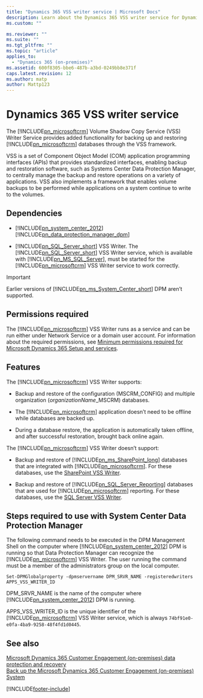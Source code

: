 ```yaml
---
title: "Dynamics 365 VSS writer service | Microsoft Docs"
description: Learn about the Dynamics 365 VSS writer service for Dynamics 365 Customer Engagement (on-premises)
ms.custom: ""

ms.reviewer: ""
ms.suite: ""
ms.tgt_pltfrm: ""
ms.topic: "article"
applies_to: 
  - "Dynamics 365 (on-premises)"
ms.assetid: 600f8305-bbe6-487b-a3bd-0249bb8e371f
caps.latest.revision: 12
ms.author: matp
author: Mattp123
---
```

# Dynamics 365 VSS writer service



The [!INCLUDE[pn_microsoftcrm](../includes/pn-microsoftcrm.md)] Volume Shadow Copy Service (VSS) Writer Service provides added functionality for backing up and restoring [!INCLUDE[pn_microsoftcrm](../includes/pn-microsoftcrm.md)] databases through the VSS framework.  
  
 VSS is a set of Component Object Model (COM) application programming interfaces (APIs) that provides standardized interfaces, enabling backup and restoration software, such as Systems Center Data Protection Manager, to centrally manage the backup and restore operations on a variety of applications. VSS also implements a framework that enables volume backups to be performed while applications on a system continue to write to the volumes.  
   
  
<a name="BKMK_dependencie"></a>   
## Dependencies  
  
-   [!INCLUDE[pn_system_center_2012](../includes/pn-system-center-2012.md)] [!INCLUDE[pn_data_protection_manager_dpm](../includes/pn-data-protection-manager-dpm.md)]  
  
-   [!INCLUDE[pn_SQL_Server_short](../includes/pn-sql-server-short.md)] VSS Writer. The [!INCLUDE[pn_SQL_Server_short](../includes/pn-sql-server-short.md)] VSS Writer service, which is available with [!INCLUDE[pn_MS_SQL_Server](../includes/pn-ms-sql-server.md)], must be started for the [!INCLUDE[pn_microsoftcrm](../includes/pn-microsoftcrm.md)] VSS Writer service to work correctly.  
  
> [!IMPORTANT]
>  Earlier versions of [!INCLUDE[pn_ms_System_Center_short](../includes/pn-ms-system-center-short.md)] DPM aren’t supported.  
  
<a name="BMMK_permissions"></a>   
## Permissions required  
 The [!INCLUDE[pn_microsoftcrm](../includes/pn-microsoftcrm.md)] VSS Writer runs as a service and can be run either under Network Service or a domain user account. For information about the required permissions, see [Minimum permissions required for Microsoft Dynamics 365 Setup and services](security-considerations-for-microsoft-dynamics-365.md#BKMK_MinimumPermissions).  
  
<a name="BKMK_Features"></a>   
## Features  
 The [!INCLUDE[pn_microsoftcrm](../includes/pn-microsoftcrm.md)] VSS Writer supports:  
  
-   Backup and restore of the configuration (MSCRM_CONFIG) and multiple organization (*organizationName*_MSCRM) databases.  
  
-   The [!INCLUDE[pn_microsoftcrm](../includes/pn-microsoftcrm.md)] application doesn’t need to be offline while databases are backed up.  
  
-   During a database restore, the application is automatically taken offline, and after successful restoration, brought back online again.  
  
 The [!INCLUDE[pn_microsoftcrm](../includes/pn-microsoftcrm.md)] VSS Writer doesn’t support:  
  
-   Backup and restore of [!INCLUDE[pn_ms_SharePoint_long](../includes/pn-ms-sharepoint-long.md)] databases that are integrated with [!INCLUDE[pn_microsoftcrm](../includes/pn-microsoftcrm.md)]. For these databases, use the [SharePoint VSS Writer](/SharePoint/administration/prepare-to-back-up-and-restore).  
  
-   Backup and restore of [!INCLUDE[pn_SQL_Server_Reporting](../includes/pn-sql-server-reporting.md)] databases that are used for [!INCLUDE[pn_microsoftcrm](../includes/pn-microsoftcrm.md)] reporting. For these databases, use the [SQL Server VSS Writer](/sql/database-engine/configure-windows/sql-writer-service).  
  
<a name="BKMK_Steps"></a>   
## Steps required to use with System Center Data Protection Manager  
 The following command needs to be executed in the DPM Management Shell on the computer where [!INCLUDE[pn_system_center_2012](../includes/pn-system-center-2012.md)] DPM is running so that Data Protection Manager can recognize the [!INCLUDE[pn_microsoftcrm](../includes/pn-microsoftcrm.md)] VSS Writer. The user running the command must be a member of the administrators group on the local computer.  
  
```  
Set-DPMGlobalproperty -dpmservername DPM_SRVR_NAME -registeredwriters APPS_VSS_WRITER_ID  
```  
  
 DPM_SRVR_NAME is the name of the computer where [!INCLUDE[pn_system_center_2012](../includes/pn-system-center-2012.md)] DPM is running.  
  
 APPS_VSS_WRITER_ID is the unique identifier of the [!INCLUDE[pn_microsoftcrm](../includes/pn-microsoftcrm.md)] VSS Writer service, which is always `74bf91e0-e0fa-4ba9-9258-48f4fd1d0445`.  
  
## See also  
 [Microsoft Dynamics 365 Customer Engagement (on-premises) data protection and recovery](microsoft-dynamics-365-data-protection-and-recovery.md)   </br>
 [Back up the Microsoft Dynamics 365 Customer Engagement (on-premises) System](back-up-the-microsoft-dynamics-365-system.md)



[!INCLUDE[footer-include](../../../includes/footer-banner.md)]

